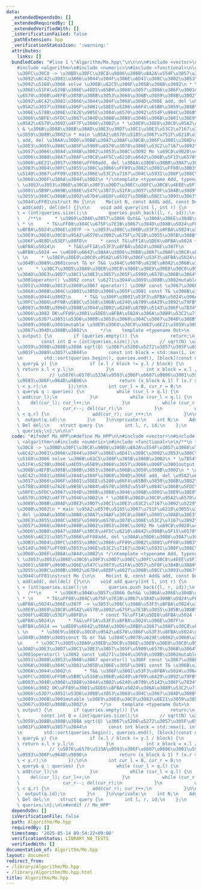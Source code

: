 ```yaml
---
data:
  _extendedDependsOn: []
  _extendedRequiredBy: []
  _extendedVerifiedWith: []
  _isVerificationFailed: false
  _pathExtension: hpp
  _verificationStatusIcon: ':warning:'
  attributes:
    links: []
  bundledCode: "#line 1 \"Algorithm/Mo.hpp\"\n\n\n\n#include <vector>\n#include <cmath>\n\
    #include <algorithm>\n#include <numeric>\n#include <functional>\n\n/**\n * \u30BD\
    \u30FC\u30C8 -> \u30BD\u30FC\u30C8\u9806\u306B\u8A2A\u554F\u3057\u3066\u7B54\u3048\
    \u3092\u6C42\u3081\u3066\u3044\u304F\u306E\u6D41\u308C\u3002\u3053\u308C\u3089\
    \u3092\u5168\u3066 solve \u306B\u62C5\u308F\u305B\u308B\u3002\n * \u7B54\u3048\
    \u306E\u51FA\u529B\u306E\u4ED5\u65B9\u3068\u3057\u3066\u306F\u3001output \u95A2\
    \u6570\u306B\u4EFB\u305B\u308B\u3053\u3068\u306B\u3059\u308B\u3002\n * \u7B54\u3048\
    \u3092\u6C42\u3081\u3066\u3044\u304F\u3068\u304D\u306E add, del \u95A2\u6570\u306B\
    \u95A2\u3057\u3066\u306F\u3001\u5DEE\u5206\u66F4\u65B0\u3059\u308B\u3082\u306E\
    \u306E\u578B\u306E\u7A2E\u985E\u3084\u6570\u3092\u554F\u984C\u306B\u5FDC\u3058\
    \u3066\u5BFE\u5FDC\u3067\u304D\u308B\u3088\u3046\u306B\u3001\u30E9\u30E0\u30C0\
    \u95A2\u6570\u3092\u4F7F\u3046\u3002\n * \u30E9\u30E0\u30C0\u95A2\u6570\u306E\
    \ & \u306B\u3088\u308B\u30AD\u30E3\u30D7\u30C1\u30E3\u53C2\u7167\u3092\u5229\u7528\
    \u3059\u308B\u3002\n * main \u95A2\u6570\u5185\u3067\u751F\u6210\u3055\u308C\u305F\
    \ add, del \u30AA\u30D6\u30B8\u30A7\u30AF\u30C8\u306F\u3001\u30AD\u30E3\u30D7\u30C1\
    \u30E3\u3055\u308C\u305F\u5909\u6570\u3078\u306E\u53C2\u7167\u3092\u4FDD\u6301\
    \u3057\u3066\u3044\u308B\u3002\u3053\u308C\u3092 Mo \u69CB\u9020\u4F53\u306E\u30AA\
    \u30D6\u30B8\u30A7\u30AF\u30C8\u4F5C\u6210\u6642\u306B\u5F15\u6570\u3068\u3057\
    \u3066\u6E21\u3057\u3066\uFF08add, del \u30AA\u30D6\u30B8\u30A7\u30AF\u30C8\u304C\
    \u30B3\u30D4\u30FC\u3055\u308C\u3066\uFF09\u3082\u3001\uFF08\u30B3\u30D4\u30FC\
    \u5148\u3067\uFF09\u3053\u306E\u53C2\u7167\u304C\u5931\u308F\u308C\u308B\u3053\
    \u3068\u306F\u306A\u3044\u3002\n */\ntemplate <typename Add, typename Del> //\
    \ \u3053\u3053\u306E\u30C6\u30F3\u30D7\u30EC\u30FC\u30C8\u4EEE\u5F15\u6570\u306F\
    \u3001\u5B9F\u969B\u306E\u547C\u3073\u51FA\u3057\u5F0F\u304B\u3089\u63A8\u8AD6\
    \u3055\u308C\u308B\u3002\u67D4\u8EDF\u6027\u306B\u5BCC\u3093\u3067\u5B09\u3057\
    \u3044\uFF01\nstruct Mo {\n\n    Mo(int N, const Add& add, const Del& del) : N(N),\
    \ add(add), del(del) {}\n\n    void add_query(int l, int r) {\n        int id\
    \ = (int)queries.size();\n        queries.push_back({l, r, id});\n    };\n\n \
    \   /**\n     * \u3069\u3046\u3057\u3066 Out&& \u306A\u306E\u304B\uFF1F\n    \
    \ * \n     * T&\uFF08\u304C\u675F\u7E1B\u3067\u304D\u308B\u5024\uFF09\uFF1A\u5DE6\
    \u8FBA\u5024\u306E\u307F -> \u3053\u308C\u306B\u53F3\u8FBA\u5024\u3067\u3042\u308B\
    \u30E9\u30E0\u30C0\u95A2\u6570\u3092\u675F\u7E1B\u3055\u305B\u308B\u3053\u3068\
    \u306F\u4E0D\u53EF\u80FD\n     * const T&\uFF1A\u5DE6\u8FBA\u5024 + const \u53F3\
    \u8FBA\u5024\n     * T&&\uFF1A\u53F3\u8FBA\u5024\u306E\u307F\n     * \uFF08\u53F3\
    \u8FBA\u5024 == \u4E00\u6642\u30AA\u30D6\u30B8\u30A7\u30AF\u30C8\uFF09\n     *\
    \ \n     * \u30E9\u30E0\u30C0\u95A2\u6570\u306F\u53F3\u8FBA\u5024\u3067\u3042\u308B\
    \u304B\u3089\u3001const T& or T&& \u304C\u9078\u629E\u80A2\u3068\u306A\u308B\u3002\
    \n     * \u30C7\u30D5\u30A9\u30EB\u30C8\u306E\u30E9\u30E0\u30C0\u95A2\u6570\u306F\
    \u30AD\u30E3\u30D7\u30C1\u30E3\u3057\u305F\u5909\u6570\u306B\u3064\u3044\u3066\
    \u3001operator() \u3092 const \u6271\u3044\u3059\u308B\u3002mutable \u3092\u4ED8\
    \u3051\u308B\u3053\u3068\u3067 operator() \u306F const \u3067\u306F\u306A\u304F\
    \u306A\u308B\u304C\u3001\u305D\u306E\u305F\u3081 const T& \u306B\u306F\u6E21\u305B\
    \u306A\u3044\u3002\n     * T&& \u306F\u3001\u53F3\u8FBA\u5024\u306A\u3089\u30E0\
    \u30FC\u30D6\uFF08\u5B8C\u5168\u306B\u6240\u6709\u6A29\u3092\u79FB\u3059\u3068\
    \u8003\u3048\u3066\u3088\u3044\u3002\u6240\u6709\u5143\u306F\u7834\u68C4\u3057\
    \u3066\u3082 OK\uFF09\u3001\u5DE6\u8FBA\u5024\u306A\u3089\u53C2\u7167\u3068\u3057\
    \u3066\u53D7\u3051\u53D6\u308B\u3053\u3068\u304C\u3067\u304D\u308B\u3002\u3055\
    \u3089\u306B\u3001mutable \u30E9\u30E0\u30C0\u3082\u6E21\u3059\u3053\u3068\u304C\
    \u3067\u304D\u308B\u3002\n     */\n    template <typename Out>\n    void solve(Out&&\
    \ output) {\n        if (queries.empty()) {\n            return;\n        }\n\
    \        const int Q = (int)queries.size();\n        // sqrt(N) \u3067\u5206\u5272\
    \u3059\u308B\u3088\u308A sqrt(Q) \u3067\u5206\u5272\u3057\u305F\u65B9\u304C\u9AD8\
    \u901F\u3089\u3057\u3044\n        const int block = std::max(1, int(N / std::sqrt(Q)));\n\
    \n        std::sort(queries.begin(), queries.end(), [block](const query& x, const\
    \ query& y) {\n            if (x.l / block != y.l / block) {\n               \
    \ return x.l < y.l;\n            }\n            int x_block = x.l / block;\n \
    \           // \u5076\u6570\u533A\u9593\u306F\u6607\u9806\u3001\u5947\u6570\u533A\
    \u9593\u306F\u964D\u9806\n            return (x_block & 1) ? (x.r > y.r) :(x.r\
    \ < y.r);\n        });\n\n        int cur_l = 0, cur_r = 0;\n        for (const\
    \ query& q : queries) {\n            while (cur_l > q.l) {\n                cur_l--;\
    \ add(cur_l);\n            }\n            while (cur_l < q.l) {\n            \
    \    del(cur_l); cur_l++;\n            }\n            while (cur_r > q.r) {\n\
    \                cur_r--; del(cur_r);\n            }\n            while (cur_r\
    \ < q.r) {\n                add(cur_r); cur_r++;\n            }\n\n          \
    \  output(q.id);\n        }\n    }\n\nprivate:\n    int N;\n    Add add;\n   \
    \ Del del;\n    struct query {\n        int l, r, id;\n    };\n    std::vector<query>\
    \ queries;\n};\n\n\n"
  code: "#ifndef Mo_HPP\n#define Mo_HPP\n\n#include <vector>\n#include <cmath>\n#include\
    \ <algorithm>\n#include <numeric>\n#include <functional>\n\n/**\n * \u30BD\u30FC\
    \u30C8 -> \u30BD\u30FC\u30C8\u9806\u306B\u8A2A\u554F\u3057\u3066\u7B54\u3048\u3092\
    \u6C42\u3081\u3066\u3044\u304F\u306E\u6D41\u308C\u3002\u3053\u308C\u3089\u3092\
    \u5168\u3066 solve \u306B\u62C5\u308F\u305B\u308B\u3002\n * \u7B54\u3048\u306E\
    \u51FA\u529B\u306E\u4ED5\u65B9\u3068\u3057\u3066\u306F\u3001output \u95A2\u6570\
    \u306B\u4EFB\u305B\u308B\u3053\u3068\u306B\u3059\u308B\u3002\n * \u7B54\u3048\u3092\
    \u6C42\u3081\u3066\u3044\u304F\u3068\u304D\u306E add, del \u95A2\u6570\u306B\u95A2\
    \u3057\u3066\u306F\u3001\u5DEE\u5206\u66F4\u65B0\u3059\u308B\u3082\u306E\u306E\
    \u578B\u306E\u7A2E\u985E\u3084\u6570\u3092\u554F\u984C\u306B\u5FDC\u3058\u3066\
    \u5BFE\u5FDC\u3067\u304D\u308B\u3088\u3046\u306B\u3001\u30E9\u30E0\u30C0\u95A2\
    \u6570\u3092\u4F7F\u3046\u3002\n * \u30E9\u30E0\u30C0\u95A2\u6570\u306E & \u306B\
    \u3088\u308B\u30AD\u30E3\u30D7\u30C1\u30E3\u53C2\u7167\u3092\u5229\u7528\u3059\
    \u308B\u3002\n * main \u95A2\u6570\u5185\u3067\u751F\u6210\u3055\u308C\u305F add,\
    \ del \u30AA\u30D6\u30B8\u30A7\u30AF\u30C8\u306F\u3001\u30AD\u30E3\u30D7\u30C1\
    \u30E3\u3055\u308C\u305F\u5909\u6570\u3078\u306E\u53C2\u7167\u3092\u4FDD\u6301\
    \u3057\u3066\u3044\u308B\u3002\u3053\u308C\u3092 Mo \u69CB\u9020\u4F53\u306E\u30AA\
    \u30D6\u30B8\u30A7\u30AF\u30C8\u4F5C\u6210\u6642\u306B\u5F15\u6570\u3068\u3057\
    \u3066\u6E21\u3057\u3066\uFF08add, del \u30AA\u30D6\u30B8\u30A7\u30AF\u30C8\u304C\
    \u30B3\u30D4\u30FC\u3055\u308C\u3066\uFF09\u3082\u3001\uFF08\u30B3\u30D4\u30FC\
    \u5148\u3067\uFF09\u3053\u306E\u53C2\u7167\u304C\u5931\u308F\u308C\u308B\u3053\
    \u3068\u306F\u306A\u3044\u3002\n */\ntemplate <typename Add, typename Del> //\
    \ \u3053\u3053\u306E\u30C6\u30F3\u30D7\u30EC\u30FC\u30C8\u4EEE\u5F15\u6570\u306F\
    \u3001\u5B9F\u969B\u306E\u547C\u3073\u51FA\u3057\u5F0F\u304B\u3089\u63A8\u8AD6\
    \u3055\u308C\u308B\u3002\u67D4\u8EDF\u6027\u306B\u5BCC\u3093\u3067\u5B09\u3057\
    \u3044\uFF01\nstruct Mo {\n\n    Mo(int N, const Add& add, const Del& del) : N(N),\
    \ add(add), del(del) {}\n\n    void add_query(int l, int r) {\n        int id\
    \ = (int)queries.size();\n        queries.push_back({l, r, id});\n    };\n\n \
    \   /**\n     * \u3069\u3046\u3057\u3066 Out&& \u306A\u306E\u304B\uFF1F\n    \
    \ * \n     * T&\uFF08\u304C\u675F\u7E1B\u3067\u304D\u308B\u5024\uFF09\uFF1A\u5DE6\
    \u8FBA\u5024\u306E\u307F -> \u3053\u308C\u306B\u53F3\u8FBA\u5024\u3067\u3042\u308B\
    \u30E9\u30E0\u30C0\u95A2\u6570\u3092\u675F\u7E1B\u3055\u305B\u308B\u3053\u3068\
    \u306F\u4E0D\u53EF\u80FD\n     * const T&\uFF1A\u5DE6\u8FBA\u5024 + const \u53F3\
    \u8FBA\u5024\n     * T&&\uFF1A\u53F3\u8FBA\u5024\u306E\u307F\n     * \uFF08\u53F3\
    \u8FBA\u5024 == \u4E00\u6642\u30AA\u30D6\u30B8\u30A7\u30AF\u30C8\uFF09\n     *\
    \ \n     * \u30E9\u30E0\u30C0\u95A2\u6570\u306F\u53F3\u8FBA\u5024\u3067\u3042\u308B\
    \u304B\u3089\u3001const T& or T&& \u304C\u9078\u629E\u80A2\u3068\u306A\u308B\u3002\
    \n     * \u30C7\u30D5\u30A9\u30EB\u30C8\u306E\u30E9\u30E0\u30C0\u95A2\u6570\u306F\
    \u30AD\u30E3\u30D7\u30C1\u30E3\u3057\u305F\u5909\u6570\u306B\u3064\u3044\u3066\
    \u3001operator() \u3092 const \u6271\u3044\u3059\u308B\u3002mutable \u3092\u4ED8\
    \u3051\u308B\u3053\u3068\u3067 operator() \u306F const \u3067\u306F\u306A\u304F\
    \u306A\u308B\u304C\u3001\u305D\u306E\u305F\u3081 const T& \u306B\u306F\u6E21\u305B\
    \u306A\u3044\u3002\n     * T&& \u306F\u3001\u53F3\u8FBA\u5024\u306A\u3089\u30E0\
    \u30FC\u30D6\uFF08\u5B8C\u5168\u306B\u6240\u6709\u6A29\u3092\u79FB\u3059\u3068\
    \u8003\u3048\u3066\u3088\u3044\u3002\u6240\u6709\u5143\u306F\u7834\u68C4\u3057\
    \u3066\u3082 OK\uFF09\u3001\u5DE6\u8FBA\u5024\u306A\u3089\u53C2\u7167\u3068\u3057\
    \u3066\u53D7\u3051\u53D6\u308B\u3053\u3068\u304C\u3067\u304D\u308B\u3002\u3055\
    \u3089\u306B\u3001mutable \u30E9\u30E0\u30C0\u3082\u6E21\u3059\u3053\u3068\u304C\
    \u3067\u304D\u308B\u3002\n     */\n    template <typename Out>\n    void solve(Out&&\
    \ output) {\n        if (queries.empty()) {\n            return;\n        }\n\
    \        const int Q = (int)queries.size();\n        // sqrt(N) \u3067\u5206\u5272\
    \u3059\u308B\u3088\u308A sqrt(Q) \u3067\u5206\u5272\u3057\u305F\u65B9\u304C\u9AD8\
    \u901F\u3089\u3057\u3044\n        const int block = std::max(1, int(N / std::sqrt(Q)));\n\
    \n        std::sort(queries.begin(), queries.end(), [block](const query& x, const\
    \ query& y) {\n            if (x.l / block != y.l / block) {\n               \
    \ return x.l < y.l;\n            }\n            int x_block = x.l / block;\n \
    \           // \u5076\u6570\u533A\u9593\u306F\u6607\u9806\u3001\u5947\u6570\u533A\
    \u9593\u306F\u964D\u9806\n            return (x_block & 1) ? (x.r > y.r) :(x.r\
    \ < y.r);\n        });\n\n        int cur_l = 0, cur_r = 0;\n        for (const\
    \ query& q : queries) {\n            while (cur_l > q.l) {\n                cur_l--;\
    \ add(cur_l);\n            }\n            while (cur_l < q.l) {\n            \
    \    del(cur_l); cur_l++;\n            }\n            while (cur_r > q.r) {\n\
    \                cur_r--; del(cur_r);\n            }\n            while (cur_r\
    \ < q.r) {\n                add(cur_r); cur_r++;\n            }\n\n          \
    \  output(q.id);\n        }\n    }\n\nprivate:\n    int N;\n    Add add;\n   \
    \ Del del;\n    struct query {\n        int l, r, id;\n    };\n    std::vector<query>\
    \ queries;\n};\n\n#endif // Mo_HPP"
  dependsOn: []
  isVerificationFile: false
  path: Algorithm/Mo.hpp
  requiredBy: []
  timestamp: '2025-05-14 09:54:22+09:00'
  verificationStatus: LIBRARY_NO_TESTS
  verifiedWith: []
documentation_of: Algorithm/Mo.hpp
layout: document
redirect_from:
- /library/Algorithm/Mo.hpp
- /library/Algorithm/Mo.hpp.html
title: Algorithm/Mo.hpp
---
```

